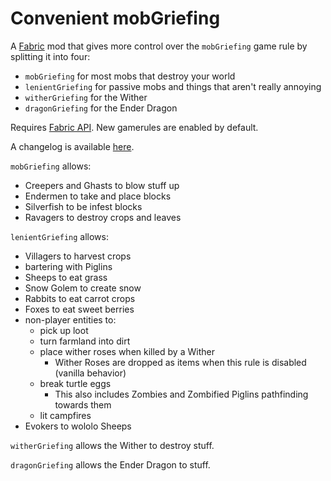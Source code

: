 # Convenient mobGriefing

A [Fabric](https://fabricmc.net) mod that gives more control over the `mobGriefing` game rule by splitting it into four:
- `mobGriefing` for most mobs that destroy your world
- `lenientGriefing` for passive mobs and things that aren't really annoying
- `witherGriefing` for the Wither
- `dragonGriefing` for the Ender Dragon

Requires [Fabric API](https://www.curseforge.com/minecraft/mc-mods/fabric-api). New gamerules are enabled by default.

A changelog is available [here](CHANGELOG.md).

`mobGriefing` allows:
- Creepers and Ghasts to blow stuff up
- Endermen to take and place blocks
- Silverfish to be infest blocks
- Ravagers to destroy crops and leaves

`lenientGriefing` allows:
- Villagers to harvest crops
- bartering with Piglins
- Sheeps to eat grass
- Snow Golem to create snow
- Rabbits to eat carrot crops
- Foxes to eat sweet berries
- non-player entities to:
  - pick up loot
  - turn farmland into dirt
  - place wither roses when killed by a Wither
    - Wither Roses are dropped as items when this rule is disabled (vanilla behavior)
  - break turtle eggs
    - This also includes Zombies and Zombified Piglins pathfinding towards them
  - lit campfires
- Evokers to wololo Sheeps

`witherGriefing` allows the Wither to destroy stuff.

`dragonGriefing` allows the Ender Dragon to stuff.
